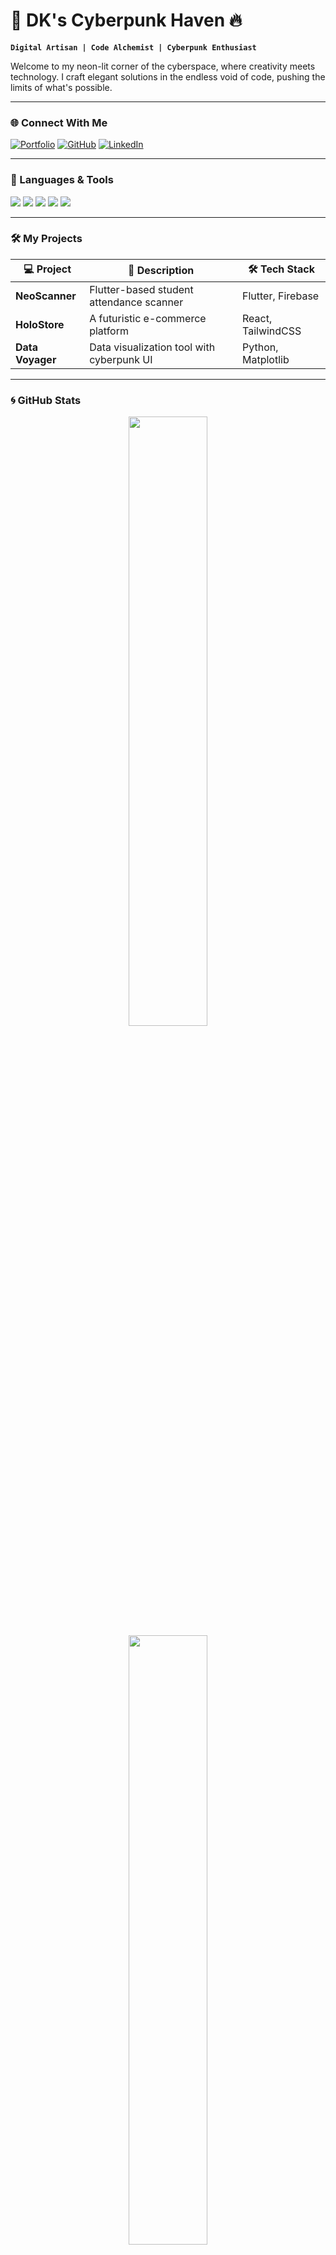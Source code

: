 # 🌌 DK's Cyberpunk Haven 🔥

**`Digital Artisan | Code Alchemist | Cyberpunk Enthusiast`**

Welcome to my neon-lit corner of the cyberspace, where creativity meets technology. I craft elegant solutions in the endless void of code, pushing the limits of what's possible.

---

### 🌐 Connect With Me  
[![Portfolio](https://img.shields.io/badge/Portfolio-00FFFF?style=for-the-badge&logo=firefox)](https://your-portfolio-link.com)
[![GitHub](https://img.shields.io/badge/GitHub-FF007F?style=for-the-badge&logo=github)](https://github.com/your-username)
[![LinkedIn](https://img.shields.io/badge/LinkedIn-FF00FF?style=for-the-badge&logo=linkedin)](https://linkedin.com/in/your-profile)

---

### 🔧 Languages & Tools
<p>
    <img src="https://img.shields.io/badge/-HTML5-FF7F00?logo=html5&style=for-the-badge">
    <img src="https://img.shields.io/badge/-CSS3-00FF00?logo=css3&style=for-the-badge">
    <img src="https://img.shields.io/badge/-JavaScript-F0DB4F?logo=javascript&style=for-the-badge">
    <img src="https://img.shields.io/badge/-Python-3776AB?logo=python&style=for-the-badge">
    <img src="https://img.shields.io/badge/-Flutter-42C7FB?logo=flutter&style=for-the-badge">
</p>

---

### 🛠️ My Projects
| 💻 Project       | 🚀 Description                               | 🛠️ Tech Stack        |
|------------------|---------------------------------------------|----------------------|
| **NeoScanner**   | Flutter-based student attendance scanner    | Flutter, Firebase   |
| **HoloStore**    | A futuristic e-commerce platform            | React, TailwindCSS  |
| **Data Voyager** | Data visualization tool with cyberpunk UI   | Python, Matplotlib  |

---

### 🌀 GitHub Stats  
<p align="center">
  <img width="50%" src="https://github-readme-streak-stats.herokuapp.com?user=your-username&theme=tokyonight&hide_border=true"/>
  <img width="50%" src="https://github-readme-stats.vercel.app/api/top-langs/?username=your-username&layout=compact&theme=tokyonight&hide_border=true"/>
</p>

---

### 🚀 Let's Build the Future  
The path ahead is full of wonders. Feel free to reach out and let's create something extraordinary.

**💻 DK | Mastering the neon arts of coding**
